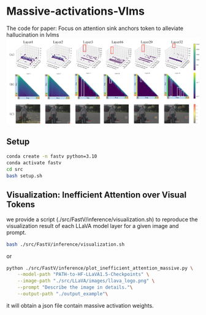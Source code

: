 # Massive-activations-Vlms
The code for paper: Focus on attention sink anchors token to alleviate hallucination in lvlms
![image](https://github.com/zhangbaijin/Massive-activations-VLMs/blob/main/massive.png)


## Setup
```bash
conda create -n fastv python=3.10
conda activate fastv
cd src
bash setup.sh
```



## Visualization: Inefficient Attention over Visual Tokens 

we provide a script (./src/FastV/inference/visualization.sh) to reproduce the visualization result of each LLaVA model layer for a given image and prompt.

```bash
bash ./src/FastV/inference/visualization.sh
```
or
```bash
python ./src/FastV/inference/plot_inefficient_attention_massive.py \
    --model-path "PATH-to-HF-LLaVA1.5-Checkpoints" \
    --image-path "./src/LLaVA/images/llava_logo.png" \
    --prompt "Describe the image in details."\
    --output-path "./output_example"\
```
it will obtain a json file contain massive activation weights.

